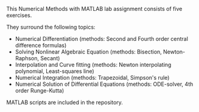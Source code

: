 This Numerical Methods with MATLAB lab assignment consists of five exercises. 

They surround the following topics:
* Numerical Differentiation (methods: Second and Fourth order central difference formulas)
* Solving Nonlinear Algebraic Equation (methods: Bisection, Newton-Raphson, Secant)
* Interpolation and Curve fitting (methods: Newton interpolating polynomial, Least-squares line)
* Numerical Integration (methods: Trapezoidal, Simpson's rule)
* Numerical Solution of Differential Equations (methods: ODE-solver, 4th order Runge-Kutta)
 
MATLAB scripts are included in the repository.